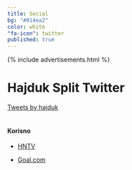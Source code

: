 ```yaml
---
title: Social
bg: "#014ea2"
color: white
"fa-icon": twitter
published: true
---
```


{% include advertisements.html %}

# **Hajduk Split Twitter**

<div id="mdiv">

<div id="twt" >
<a class="twitter-timeline" href="https://twitter.com/hajduk" data-tweet-limit="3" >Tweets by hajduk</a> <script async src="//platform.twitter.com/widgets.js" charset="utf-8"></script>
</div>


<div id="websi">
<br>
<h4 id="webs">Korisno</h4>

<ul>
  <li><a href="https://www.youtube.com/channel/UCdZuGHA8fV0oKQRCE4AYV0A/videos" target="_blank">HNTV</a></li>
</ul>

<ul>
  <li><a href="http://www.goal.com/hr/teams/croazia/hajduk-split/478?ICID=MP_TS_HDA_1" target="_blank">Goal.com</a></li>
</ul>

</div>
</div>














